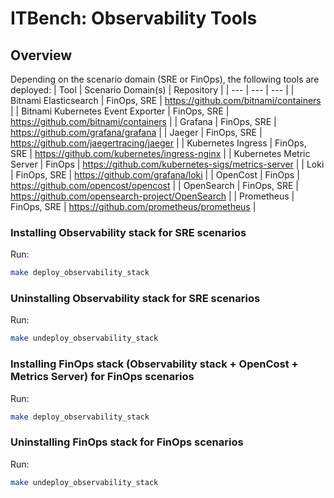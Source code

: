 # ITBench: Observability Tools

## Overview
Depending on the scenario domain (SRE or FinOps), the following tools are deployed:
| Tool | Scenario Domain(s) | Repository |
| --- | --- | --- |
| Bitnami Elasticsearch | FinOps, SRE | https://github.com/bitnami/containers |
| Bitnami Kubernetes Event Exporter | FinOps, SRE | https://github.com/bitnami/containers |
| Grafana | FinOps, SRE | https://github.com/grafana/grafana |
| Jaeger | FinOps, SRE | https://github.com/jaegertracing/jaeger |
| Kubernetes Ingress | FinOps, SRE | https://github.com/kubernetes/ingress-nginx |
| Kubernetes Metric Server | FinOps | https://github.com/kubernetes-sigs/metrics-server |
| Loki | FinOps, SRE | https://github.com/grafana/loki |
| OpenCost | FinOps | https://github.com/opencost/opencost |
| OpenSearch | FinOps, SRE | https://github.com/opensearch-project/OpenSearch |
| Prometheus | FinOps, SRE | https://github.com/prometheus/prometheus |

### Installing Observability stack for SRE scenarios
Run:
```bash
make deploy_observability_stack
```

### Uninstalling Observability stack for SRE scenarios
Run:
```bash
make undeploy_observability_stack
```

### Installing FinOps stack (Observability stack + OpenCost + Metrics Server) for FinOps scenarios
Run:
```bash
make deploy_observability_stack
```

### Uninstalling FinOps stack for FinOps scenarios
Run:
```bash
make undeploy_observability_stack
```
